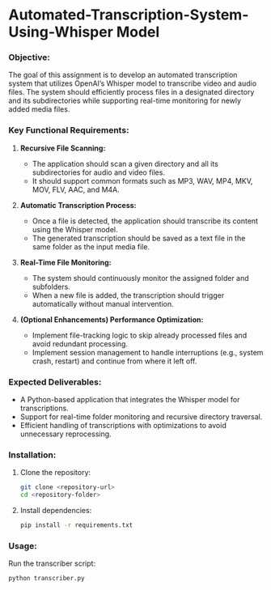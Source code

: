# Automated-Transcription-System-Using-Whisper Model

### Objective:
The goal of this assignment is to develop an automated transcription system that utilizes OpenAI’s Whisper model to transcribe video and audio files. The system should efficiently process files in a designated directory and its subdirectories while supporting real-time monitoring for newly added media files.

### Key Functional Requirements:
1. **Recursive File Scanning:**
   - The application should scan a given directory and all its subdirectories for audio and video files.
   - It should support common formats such as MP3, WAV, MP4, MKV, MOV, FLV, AAC, and M4A.

2. **Automatic Transcription Process:**
   - Once a file is detected, the application should transcribe its content using the Whisper model.
   - The generated transcription should be saved as a text file in the same folder as the input media file.

3. **Real-Time File Monitoring:**
   - The system should continuously monitor the assigned folder and subfolders.
   - When a new file is added, the transcription should trigger automatically without manual intervention.

4. **(Optional Enhancements) Performance Optimization:**
   - Implement file-tracking logic to skip already processed files and avoid redundant processing.
   - Implement session management to handle interruptions (e.g., system crash, restart) and continue from where it left off.

### Expected Deliverables:
- A Python-based application that integrates the Whisper model for transcriptions.
- Support for real-time folder monitoring and recursive directory traversal.
- Efficient handling of transcriptions with optimizations to avoid unnecessary reprocessing.

### Installation:
1. Clone the repository:
   ```sh
   git clone <repository-url>
   cd <repository-folder>
   ```
2. Install dependencies:
   ```sh
   pip install -r requirements.txt
   ```

### Usage:
Run the transcriber script:
```sh
python transcriber.py
```

